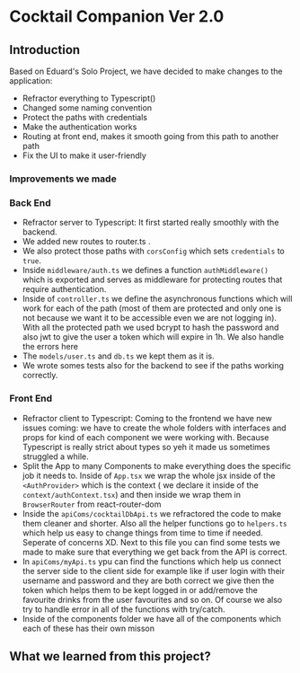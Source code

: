 # Cocktail Companion Ver 2.0

## Introduction

Based on Eduard's Solo Project, we have decided to make changes to the application:

- Refractor everything to Typescript()
- Changed some naming convention
- Protect the paths with credentials
- Make the authentication works
- Routing at front end, makes it smooth going from this path to another path
- Fix the UI to make it user-friendly

### Improvements we made

### Back End

- Refractor server to Typescript: It first started really smoothly with the backend.
- We added new routes to router.ts .
- We also protect those paths with `corsConfig` which sets `credentials` to `true`.
- Inside `middleware/auth.ts` we defines a function `authMiddleware()` which is exported and serves as middleware for protecting routes that require authentication.
- Inside of `controller.ts` we define the asynchronous functions which will work for each of the path (most of them are protected and only one is not because we want it to be accessible even we are not logging in). With all the protected path we used bcrypt to hash the password and also jwt to give the user a token which will expire in 1h. We also handle the errors here
- The `models/user.ts` and `db.ts` we kept them as it is.
- We wrote somes tests also for the backend to see if the paths working correctly.


### Front End

- Refractor client to Typescript: Coming to the frontend we have new issues coming: we have to create the whole folders with interfaces and props for kind of each component we were working with. Because Typescript is really strict about types so yeh it made us sometimes struggled a while.
- Split the App to many Components to make everything does the specific job it needs to. Inside of `App.tsx` we wrap the whole jsx inside of the `<AuthProvider>` which is the context ( we declare it inside of the `context/authContext.tsx`) and then inside we wrap them in `BrowserRouter` from react-router-dom 
- Inside the `apiComs/cocktailDbApi.ts` we refractored the code to make them cleaner and shorter. Also all the helper functions go to `helpers.ts` which help us easy to change things from time to time if needed. Seperate of concerns XD. Next to this file you can find some tests we made to make sure that everything we get back from the API is correct.
- In `apiComs/myApi.ts` ypu can find the functions which help us connect the server side to the client side for example like if user login with their username and password and they are both correct we give then the token which helps them to be kept logged in or add/remove the favourite drinks from the user favourites and so on. Of course we also try to handle error in all of the functions with try/catch.
- Inside of the components folder we have all of the components which each of these has their own misson 


## What we learned from this project?